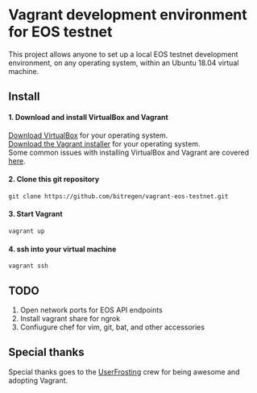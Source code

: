 # Vagrant development environment for EOS testnet

This project allows anyone to set up a local EOS testnet development environment, on any operating system, within an Ubuntu 18.04 virtual machine. 

## Install

#### 1. Download and install VirtualBox and Vagrant 
[Download VirtualBox](https://www.virtualbox.org/wiki/Downloads) for your operating system.  
[Download the Vagrant installer](https://www.vagrantup.com/downloads.html) for your operating system.  
Some common issues with installing VirtualBox and Vagrant are covered [here](vagrant-issues.md).  

#### 2. Clone this git repository 
```
git clone https://github.com/bitregen/vagrant-eos-testnet.git
```

#### 3. Start Vagrant
```
vagrant up
```

#### 4. ssh into your virtual machine
```
vagrant ssh
```

## TODO
1. Open network ports for EOS API endpoints
2. Install vagrant share for ngrok 
3. Confiugure chef for vim, git, bat, and other accessories

## Special thanks
Special thanks goes to the [UserFrosting](https://www.userfrosting.com/) crew for being awesome and adopting Vagrant. 
